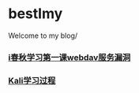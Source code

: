# bestlmy
Welcome to my blog/



### [i春秋学习第一课webdav服务漏洞](https://github.com/BestLmy/lmy/blob/master/ichunqiu/%E7%BD%91%E7%AB%99%E9%85%8D%E7%BD%AE%E5%AE%89%E5%85%A8%E9%A3%8E%E9%99%A9.md)
### [Kali学习过程](https://github.com/BestLmy/lmy/tree/master/kali)
